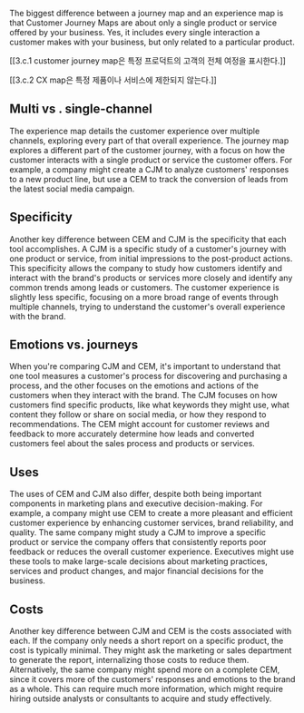 
The biggest difference between a journey map and an experience map is that Customer Journey Maps are about only a single product or service offered by your business. Yes, it includes every single interaction a customer makes with your business, but only related to a particular product.

[[3.c.1 customer journey map은 특정 프로덕트의 고객의 전체 여정을 표시한다.]]

[[3.c.2 CX map은 특정 제품이나 서비스에 제한되지 않는다.]]

## Multi vs . single-channel

The experience map details the customer experience over multiple channels, exploring every part of that overall experience. The journey map explores a different part of the customer journey, with a focus on how the customer interacts with a single product or service the customer offers. For example, a company might create a CJM to analyze customers' responses to a new product line, but use a CEM to track the conversion of leads from the latest social media campaign.

## Specificity

Another key difference between CEM and CJM is the specificity that each tool accomplishes. A CJM is a specific study of a customer's journey with one product or service, from initial impressions to the post-product actions. This specificity allows the company to study how customers identify and interact with the brand's products or services more closely and identify any common trends among leads or customers. The customer experience is slightly less specific, focusing on a more broad range of events through multiple channels, trying to understand the customer's overall experience with the brand.

## Emotions vs. journeys

When you're comparing CJM and CEM, it's important to understand that one tool measures a customer's process for discovering and purchasing a process, and the other focuses on the emotions and actions of the customers when they interact with the brand. The CJM focuses on how customers find specific products, like what keywords they might use, what content they follow or share on social media, or how they respond to recommendations. The CEM might account for customer reviews and feedback to more accurately determine how leads and converted customers feel about the sales process and products or services.

## Uses

The uses of CEM and CJM also differ, despite both being important components in marketing plans and executive decision-making. For example, a company might use CEM to create a more pleasant and efficient customer experience by enhancing customer services, brand reliability, and quality. The same company might study a CJM to improve a specific product or service the company offers that consistently reports poor feedback or reduces the overall customer experience. Executives might use these tools to make large-scale decisions about marketing practices, services and product changes, and major financial decisions for the business.

## Costs

Another key difference between CJM and CEM is the costs associated with each. If the company only needs a short report on a specific product, the cost is typically minimal. They might ask the marketing or sales department to generate the report, internalizing those costs to reduce them. Alternatively, the same company might spend more on a complete CEM, since it covers more of the customers' responses and emotions to the brand as a whole. This can require much more information, which might require hiring outside analysts or consultants to acquire and study effectively.
